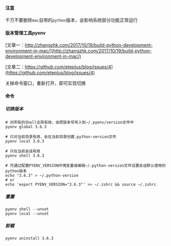 #### 注意
千万不要删除`mac`自带的`python`版本，会影响系统部分功能正常运行


#### 版本管理工具pyenv

[文章一：http://zhangzhk.com/2017/10/19/build-python-development-environment-in-mac/](http://zhangzhk.com/2017/10/19/build-python-development-environment-in-mac/)


[文章二：https://github.com/eteplus/blog/issues/4](https://github.com/eteplus/blog/issues/4)



关掉命令窗口，重新打开，即可实现切换

#### 命令
##### 切换版本
```
# 对所有的Shell全局有效，会把版本号写入到~/.pyenv/version文件中
pyenv global 3.6.3

# 只对当前目录有效，会在当前目录创建.python-version文件
pyenv local 3.6.3

# 只在当前会话有效
pyenv shell 3.6.3

# 可通过配置PYENV_VERSION环境变量或编辑~/.python-version文件设置会话默认使用的python版本
echo "3.6.3" > ~/.python-version
# or
echo 'export PYENV_VERSION="3.6.3"' >> ~/.zshrc && source ~/.zshrc

```

##### 重置
```
pyenv shell --unset
pyenv local --unset
```

##### 卸载
```
pyenv uninstall 3.6.3
```